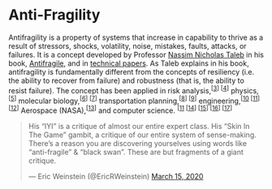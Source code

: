 # Anti-Fragility

Antifragility is a property of systems that increase in capability to thrive as a result of stressors, shocks, volatility, noise, mistakes, faults, attacks, or failures. It is a concept developed by Professor [Nassim Nicholas Taleb](https://twitter.com/nntaleb) in his book, [Antifragile](https://www.amazon.com/Antifragile-Things-That-Disorder-Incerto/dp/0812979680), and in [technical papers](https://arxiv.org/abs/1208.1189). As Taleb explains in his book, antifragility is fundamentally different from the concepts of resiliency (i.e. the ability to recover from failure) and robustness (that is, the ability to resist failure). The concept has been applied in risk analysis,<sup>[[3](https://onlinelibrary.wiley.com/doi/abs/10.1111/risa.12279)] [[4](https://strathprints.strath.ac.uk/52933/1/Derbyshire_Wright_TFSC2014_methodology_that_complements_scenario_planning_by_omitting_causation.pdf)]</sup> physics,<sup>[[5](https://arxiv.org/abs/1409.2609)]</sup> molecular biology,<sup>[[6](https://www.ncbi.nlm.nih.gov/pmc/articles/PMC3927596)] [[7](https://doi.org/10.1007%2F978-94-007-6488-0_25)]</sup> transportation planning,<sup>[[8](https://ieeexplore.ieee.org/abstract/document/6819271/)] [[9](https://trid.trb.org/view/1326879)]</sup> engineering,<sup>[[10](https://www.sciencedirect.com/science/article/pii/S1877050914007005/pdf?md5=4fb7dc9771377a226f97df7065ecea37&pid=1-s2.0-S1877050914007005-main.pdf) [[11](https://www.sciencedirect.com/science/article/pii/S1877050914007042/pdf?md5=d790c1c358550a1dafd986d976751c48&pid=1-s2.0-S1877050914007042-main.pdf&_valck=1)] [[12](http://hdl.handle.net/10919/72267)]</sup> Aerospace (NASA),<sup>[[13](https://ntrs.nasa.gov/search.jsp?R=20160007433)]</sup> and computer science. <sup>[[11](https://www.sciencedirect.com/science/article/pii/S1877050914007042/pdf?md5=d790c1c358550a1dafd986d976751c48&pid=1-s2.0-S1877050914007042-main.pdf&_valck=1) [[14](https://ieeexplore.ieee.org/abstract/document/6935315/)] [[15](https://www.sciencedirect.com/science/article/pii/S1877050914007017/pdf?md5=579fbbe1aa1f4e10e7ad57bc2d5535e9&pid=1-s2.0-S1877050914007017-main.pdf&_valck=1)] [[16](https://doi.org/10.1145%2F3079368.3079412)] [[17](https://www.sciencedirect.com/science/article/pii/S1877050914007029/pdf?md5=d95c293f104f0ad2b85e72bee4dcd33d&pid=1-s2.0-S1877050914007029-main.pdf&_valck=1)]</sup>


<blockquote class="twitter-tweet" data-dnt="true"><p lang="en" dir="ltr">His “IYI” is a critique of almost our entire expert class. His “Skin In The Game” gambit, a critique of our entire system of sense-making. There’s a reason you are discovering yourselves using words like “anti-fragile” &amp; “black swan”. These are but fragments of a giant critique.</p>&mdash; Eric Weinstein (@EricRWeinstein) <a href="https://twitter.com/EricRWeinstein/status/1239275167861207041?ref_src=twsrc%5Etfw">March 15, 2020</a></blockquote> <script async src="https://platform.twitter.com/widgets.js" charset="utf-8"></script>
